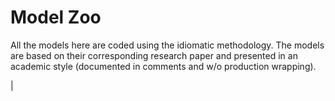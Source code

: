 # Model Zoo

All the models here are coded using the idiomatic methodology. The models are based on their corresponding research paper and
presented in an academic style (documented in comments and w/o production wrapping).

|
